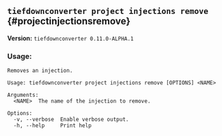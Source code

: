 ## `tiefdownconverter project injections remove` {#projectinjectionsremove}

**Version:** `tiefdownconverter 0.11.0-ALPHA.1`

### Usage:
```
Removes an injection.

Usage: tiefdownconverter project injections remove [OPTIONS] <NAME>

Arguments:
  <NAME>  The name of the injection to remove.

Options:
  -v, --verbose  Enable verbose output.
  -h, --help     Print help
```

